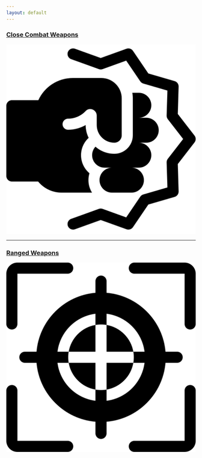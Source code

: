 ```yaml
---
layout: default
---
```

<p style="margin: 0 auto; width=90%">
    <a href="/armoury/close-combat">
        <h3>Close Combat Weapons</h3>
        <img src="/assets/images/combat.png">
    </a>
</p>
<hr />
<p style="margin: 0 auto; width=90%">
    <a href="/armoury/close-combat">
        <h3>Ranged Weapons</h3>
        <img src="/assets/images/ranged.png">
    </a>
</p>